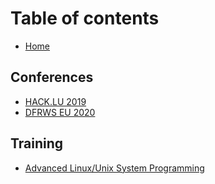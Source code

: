 # Table of contents

* [Home](README.md)

## Conferences

* [HACK.LU 2019](conferences/hack.lu-2019.md)
* [DFRWS EU 2020](conferences/dfrws-eu-2020.md)

## Training

* [Advanced Linux/Unix System Programming](training/advanced-linux-unix-system-programming.md)

